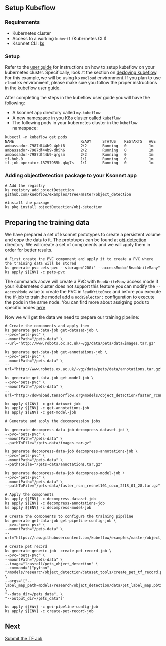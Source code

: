 ## Setup Kubeflow
### Requirements

 - Kubernetes cluster
 - Access to a working `kubectl` (Kubernetes CLI)
 - Ksonnet CLI: [ks](https://ksonnet.io/)

### Setup
Refer to the [user guide](https://www.kubeflow.org/docs/about/user_guide) for instructions on how to setup kubeflow on your kubernetes cluster. Specifically, look at the section on [deploying kubeflow](https://www.kubeflow.org/docs/about/user_guide#deploy-kubeflow).
For this example, we will be using ks `nocloud` environment. If you plan to use `cloud` ks environment, please make sure you follow the proper instructions in the kubeflow user guide.

After completing the steps in the kubeflow user guide you will have the following:
- A ksonnet app directory called `my-kubeflow` 
- A new namespace in you K8s cluster called `kubeflow`
- The following pods in your kubernetes cluster in the `kubeflow` namespace:
```
kubectl -n kubeflow get pods
NAME                              READY     STATUS    RESTARTS   AGE
ambassador-7987df44b9-4pht8       2/2       Running   0          1m
ambassador-7987df44b9-dh5h6       2/2       Running   0          1m
ambassador-7987df44b9-qrgsm       2/2       Running   0          1m
tf-hub-0                          1/1       Running   0          1m
tf-job-operator-78757955b-qkg7s   1/1       Running   0          1m
```
### Adding objectDetection package to your Ksonnet app

```
# Add the registry
ks registry add objectDetection github.com/kuebflow/examples/tree/master/object_detection

#install the package
ks pkg install objectDetection/obj-detection
```

## Preparing the training data
We have prepared a set of ksonnet prototypes to create a persistent volume and copy the data to it.
The prototypes can be found at [obj-detection](./obj-detection) directory. We will create a set of components and we will apply them in order for better results.

```
# First create the PVC component and apply it to create a PVC where the training data will be stored
ks generate pvc pets-pvc --storage="20Gi" --accessMode="ReadWriteMany"
ks apply ${ENV} -c pets-pvc
```
The commands above will create a PVC with `ReadWriteMany` access mode if your Kubernetes cluster
does not support this feature you can modify the `--accessMode` value to create the PVC in `ReadWriteOnce`
and before you execute the tf-job to train the model add a `nodeSelector:` configuration to execute the pods
in the same node. You can find more about assigning pods to specific nodes [here](https://kubernetes.io/docs/concepts/configuration/assign-pod-node/)

Now we will get the data we need to prepare our training pipeline:

```
# Create the components and apply them
ks generate get-data-job get-dataset-job \
--pvc="pets-pvc" \
--mountPath="/pets-data" \
--url="http://www.robots.ox.ac.uk/~vgg/data/pets/data/images.tar.gz"

ks generate get-data-job get-annotations-job \
--pvc="pets-pvc" \
--mountPath="/pets-data" \
--url="http://www.robots.ox.ac.uk/~vgg/data/pets/data/annotations.tar.gz"

ks generate get-data-job get-model-job \
--pvc="pets-pvc" \
--mountPath="/pets-data" \
--url="http://download.tensorflow.org/models/object_detection/faster_rcnn_resnet101_coco_2018_01_28.tar.gz"

ks apply ${ENV} -c get-dataset-job
ks apply ${ENV} -c get-annotations-job
ks apply ${ENV} -c get-model-job

```

```
# Generate and apply the decompression jobs

ks generate decompress-data-job decompress-dataset-job \
--pvc="pets-pvc" \
--mountPath="/pets-data" \
--pathToFile="/pets-data/images.tar.gz"

ks generate decompress-data-job decompress-annotations-job \
--pvc="pets-pvc" \
--mountPath="/pets-data" \
--pathToFile="/pets-data/annotations.tar.gz"

ks generate decompress-data-job decompress-model-job \
--pvc="pets-pvc" \
--mountPath="/pets-data" \
--pathToFile="/pets-data/faster_rcnn_resnet101_coco_2018_01_28.tar.gz"

# Apply the components
ks apply ${ENV} -c decompress-dataset-job
ks apply ${ENV} -c decompress-annotations-job
ks apply ${ENV} -c decompress-model-job
```

```
# Create the components to configure the training pipeline
ks generate get-data-job get-pipeline-config-job \
--pvc="pets-pvc" \
--mountPath="/pets-data" \
--url="https://raw.githubusercontent.com/kubeflow/examples/master/object_detection/conf/faster_rcnn_resnet101_pets.config"

# Create pet record
ks generate generic-job  create-pet-record-job \
--pvc="pets-pvc" \
--mountPath="/pets-data" \
--image="lcastell/pets_object_detection" \
--command='["python", "/models/research/object_detection/dataset_tools/create_pet_tf_record.py"]' \
--args='["--label_map_path=models/research/object_detection/data/pet_label_map.pbtxt", \
"--data_dir=/pets_data", \
"--output_dir=/pets_data"]'

ks apply ${ENV} -c get-pipeline-config-job
ks apply ${ENV} -c create-pet-record-job

```

## Next
[Submit the TF Job](submit_job.md)
